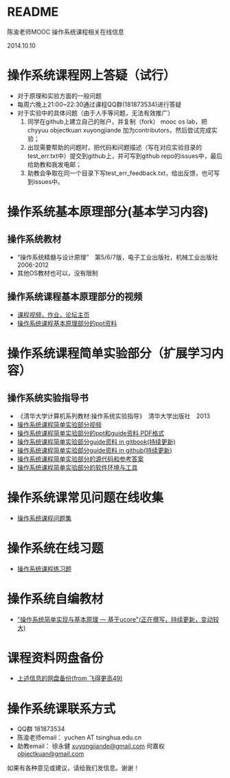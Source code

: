 # README
陈渝老师MOOC 操作系统课程相关在线信息

2014.10.10

# 操作系统课程网上答疑（试行）
- 对于原理和实验方面的一般问题
 - 每周六晚上21:00~22:30通过课程QQ群(181873534)进行答疑
- 对于实验中的具体问题（由于人手等问题，无法有效推广）
  1. 同学在github上建立自己的账户，并复制（fork） mooc os lab，把chyyuu objectkuan xuyongjiande 加为contributors，然后尝试完成实验；
  1. 出现需要帮助的问题时，把代码和问题描述（写在对应实验目录的test_err.txt中）提交到github上，并可写到github repo的issues中，最后给助教和我发电邮；
  1. 助教会争取在同一个目录下写test_err_feedback.txt，给出反馈，也可写到issues中。

# 操作系统基本原理部分(基本学习内容)

## 操作系统教材
- “操作系统精髓与设计原理”　第5/6/7版，电子工业出版社，机械工业出版社　2006-2012
- 其他OS教材也可以，没有限制

## 操作系统课程基本原理部分的视频
- [课程视频，作业，论坛主页]( http://www.topu.com/mooc/4100)
- [操作系统课程基本原理部分的ppt资料](http://pan.baidu.com/s/1jGoUciM)

# 操作系统课程简单实验部分（扩展学习内容）

## 操作系统实验指导书
- 《清华大学计算机系列教材:操作系统实验指导》　清华大学出版社　2013
- [操作系统课程简单实验部分视频](http://www.topu.com/mooc/4100)
- [操作系统课程简单实验部分的ppt和guide资料 PDF格式](http://pan.baidu.com/s/1i3vbdXV)
- [操作系统课程简单实验部分guide资料 in gitbook(持续更新)](http://objectkuan.gitbooks.io/ucore-docs/)
- [操作系统课程简单实验部分guide资料 in github(持续更新)](http://hejq.me/ucore_docs/)
- [操作系统课程简单实验部分的源代码和参考答案](https://github.com/chyyuu/mooc_os_lab)
- [操作系统课程简单实验部分的软件环境与工具](http://pan.baidu.com/s/1gdePM6J)

# 操作系统课常见问题在线收集
- [操作系统课程问题集](http://xuyongjiande.gitbooks.io/os-qa/)

# 操作系统在线习题
- [操作系统课程练习题](https://www.gitbook.io/book/xuyongjiande/os_exercises)

# 操作系统自编教材
- ["操作系统简单实现与基本原理 — 基于ucore"(正在撰写，持续更新，变动较大)](http://chyyuu.gitbooks.io/ucorebook/)

# 课程资料网盘备份
- [上述信息的网盘备份(from 飞得更高49)](http://pan.baidu.com/s/1sjlrZSp)

# 操作系统课联系方式
- QQ群 181873534
- 陈渝老师email： yuchen AT tsinghua.edu.cn
- 助教email： 徐永健 xuyongjiande@gmail.com 何嘉权 objectkuan@gmail.com

如果有各种意见或建议，请给我们发信息。谢谢！
